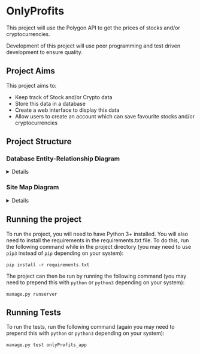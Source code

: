 # OnlyProfits
This project will use the Polygon API to get the prices of stocks and/or cryptocurrencies.

Development of this project will use peer programming and test driven development to ensure quality.

## Project Aims
This project aims to:
* Keep track of Stock and/or Crypto data
* Store this data in a database
* Create a web interface to display this data
* Allow users to create an account which can save favourite stocks and/or cryptocurrencies

## Project Structure
### Database Entity-Relationship Diagram
<details>
![Database Entity-Relationship Diagram](./diagrams/er.drawio.svg)
<img src="./diagrams/er.drawio.svg">
</details>

### Site Map Diagram
<details>
![Site Map Diagram](./diagrams/site_map.drawio.svg)
<img src="./diagrams/site_map.drawio.svg">
</details>


## Running the project
To run the project, you will need to have Python 3+ installed. You will also need to install the requirements in the requirements.txt file. To do this, run the following command while in the project directory (you may need to use `pip3` instead of `pip` depending on your system):
```
pip install -r requirements.txt
```
The project can then be run by running the following command (you may need to prepend this with `python` or `python3` depending on your system):
```
manage.py runserver
```

## Running Tests
To run the tests, run the following command (again you may need to prepend this with `python` or `python3` depending on your system):
```bash
manage.py test onlyProfits_app
```
